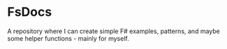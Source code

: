 # FsDocs
A repository where I can create simple F# examples, patterns, and maybe some helper functions - mainly for myself.
